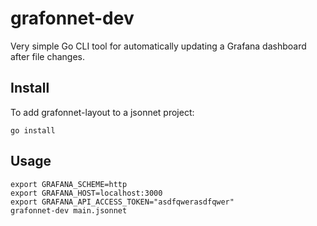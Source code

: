 # grafonnet-dev

Very simple Go CLI tool for automatically updating a Grafana dashboard after file changes.

## Install

To add grafonnet-layout to a jsonnet project:

```console
go install
```

## Usage

```console
export GRAFANA_SCHEME=http
export GRAFANA_HOST=localhost:3000
export GRAFANA_API_ACCESS_TOKEN="asdfqwerasdfqwer"
grafonnet-dev main.jsonnet
```
